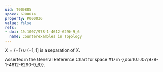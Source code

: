 ```yaml
---
uid: T000885
space: S000014
property: P000036
value: false
refs:
- doi: 10.1007/978-1-4612-6290-9_6
  name: Counterexamples in Topology
---
```


$X = \{-1\} \cup (-1,1]$ is a separation of $X$.

Asserted in the General Reference Chart for space #17 in
{{doi:10.1007/978-1-4612-6290-9_6}}.
